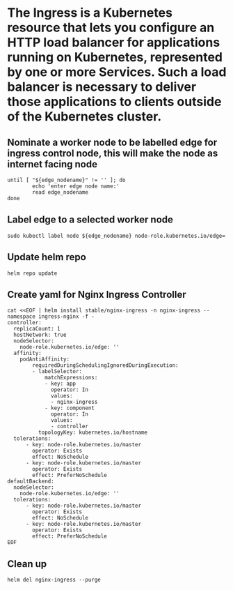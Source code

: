 # The Ingress is a Kubernetes resource that lets you configure an HTTP load balancer for applications running on Kubernetes, represented by one or more Services. Such a load balancer is necessary to deliver those applications to clients outside of the Kubernetes cluster.

## Nominate a worker node to be labelled edge for ingress control node, this will make the node as internet facing node
```
until [ "${edge_nodename}" != '' ]; do
        echo 'enter edge node name:'
        read edge_nodename
done
```
## Label edge to a selected worker node
```sudo kubectl label node ${edge_nodename} node-role.kubernetes.io/edge=```
## Update helm repo
```helm repo update```
## Create yaml for Nginx Ingress Controller
```
cat <<EOF | helm install stable/nginx-ingress -n nginx-ingress --namespace ingress-nginx -f -
controller:
  replicaCount: 1
  hostNetwork: true
  nodeSelector:
    node-role.kubernetes.io/edge: ''
  affinity:
    podAntiAffinity:
        requiredDuringSchedulingIgnoredDuringExecution:
        - labelSelector:
            matchExpressions:
            - key: app
              operator: In
              values:
              - nginx-ingress
            - key: component
              operator: In
              values:
              - controller
          topologyKey: kubernetes.io/hostname
  tolerations:
      - key: node-role.kubernetes.io/master
        operator: Exists
        effect: NoSchedule
      - key: node-role.kubernetes.io/master
        operator: Exists
        effect: PreferNoSchedule
defaultBackend:
  nodeSelector:
    node-role.kubernetes.io/edge: ''
  tolerations:
      - key: node-role.kubernetes.io/master
        operator: Exists
        effect: NoSchedule
      - key: node-role.kubernetes.io/master
        operator: Exists
        effect: PreferNoSchedule
EOF
```
## Clean up
```helm del nginx-ingress --purge```
